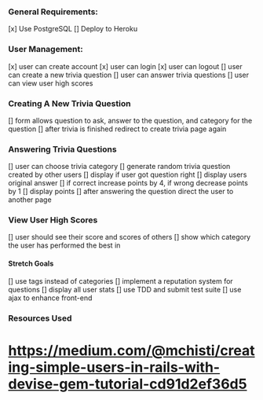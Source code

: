 

### General Requirements:
[x] Use PostgreSQL
[] Deploy to Heroku

### User Management:
[x] user can create account
[x] user can login
[x] user can logout
[] user can create a new trivia question
[] user can answer trivia questions
[] user can view user high scores

### Creating A New Trivia Question
[] form allows question to ask, answer to the question, and category for the question
[] after trivia is finished redirect to create trivia page again

### Answering Trivia Questions
[] user can choose trivia category
[] generate random trivia question created by other users
[] display if user got question right
[] display users original answer
[] if correct increase points by 4, if wrong decrease points by 1
[] display points
[] after answering the question direct the user to another page

### View User High Scores
[] user should see their score and scores of others
[] show which category the user has performed the best in

#### Stretch Goals
[] use tags instead of categories
[] implement a reputation system for questions
[] display all user stats
[] use TDD and submit test suite
[] use ajax to enhance front-end

### Resources Used
https://medium.com/@mchisti/creating-simple-users-in-rails-with-devise-gem-tutorial-cd91d2ef36d5
=======

